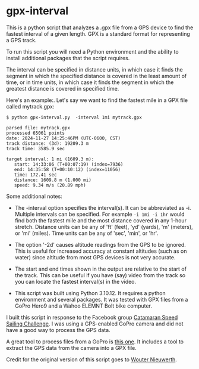 # gpx-interval
This is a python script that analyzes a .gpx file from a GPS device to find the fastest interval of a given length. 
GPX is a standard format for representing a GPS track.

To run this script you will need a Python environment and the ability to install additional packages that the script requires.

The interval can be specified in distance units, in which case it finds the segment in which the specified distance is covered in the 
least amount of time, or in time units, in which case it finds the segment in which the greatest distance is covered in specified time.

Here's an example:. Let's say we want to find the fastest mile in a GPX file called mytrack.gpx: 

    $ python gpx-interval.py  -interval 1mi mytrack.gpx
   
    parsed file: mytrack.gpx
    processed 65061 points
    date: 2024-11-27 14:25:46PM (UTC-0600, CST)
    track distance: (3d): 19209.3 m
    track time: 3585.9 sec

    target interval: 1 mi (1609.3 m):
       start: 14:33:06 (T+00:07:19) (index=7936)
       end: 14:35:58 (T+00:10:12) (index=11056)
       time: 172.41 sec
       distance: 1609.8 m (1.000 mi)
       speed: 9.34 m/s (20.89 mph)

Some additional notes:
- The -interval option specifies the interval(s). It can be abbreviated as -i. Multiple intervals can be specified. For
example `-i 1mi -i 1hr` would find both the fastest mile and the most distance covered in any 1-hour stretch.
Distance units can be any of 'ft' (feet), 'yd' (yards), 'm' (meters), or 'mi' (miles). Time units can be any of 'sec', 'min', or 'hr'.

- The option '-2d' causes altitude readings from the GPS to be ignored. This is useful for increased accuracy at constant altitudes
(such as on water) since altitude from most GPS devices is not very accurate.

- The start and end times shown in the output are relative to the start of the track. This can be useful if you have (say) video from the 
track so you can locate the fastest interval(s) in the video.

- This script was built using Python 3.10.12. It requires a python environment and several packages. It was tested with GPX files from a
GoPro Hero9 and a Wahoo ELEMNT Bolt bike computer.

I built this script in response to the Facebook group <a href="https://www.facebook.com/share/g/15GXCqTEEH/" target="_blank">Catamaran Speed Sailing Challenge</a>. 
I was using a GPS-enabled GoPro camera and did not have a good way to process the GPS data.

A great tool to process files from a GoPro is <a href="https://github.com/time4tea/gopro-dashboard-overlay" target="_blank">this one</a>. It includes a tool 
to extract the GPS data from the camera into a GPX file.

Credit for the original version of this script goes to <a href="https://www.wouternieuwerth.nl/how-to-find-the-fastest-section-within-a-gpx-file-with-python-jupyter-notebooks/" target="_blank">Wouter Nieuwerth</a>.
